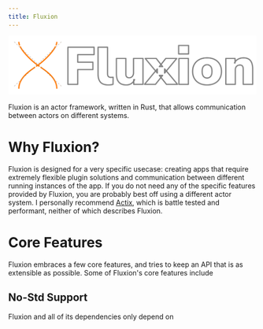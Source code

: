 ```yaml
---
title: Fluxion
---
```


![fluxion](assets/fluxion_wide.png)

Fluxion is an actor framework, written in Rust, that allows communication between actors on different systems.

# Why Fluxion?
Fluxion is designed for a very specific usecase: creating apps that require extremely flexible plugin solutions and communication between different running instances of the app. If you do not need any of the specific features provided by Fluxion, you are probably best off using a different actor system. I personally recommend [Actix](https://github.com/actix/actix), which is battle tested and performant, neither of which describes Fluxion.

# Core Features

Fluxion embraces a few core features, and tries to keep an API that is as extensible as possible. Some of Fluxion's core features include

## No-Std Support

Fluxion and all of its dependencies only depend on 